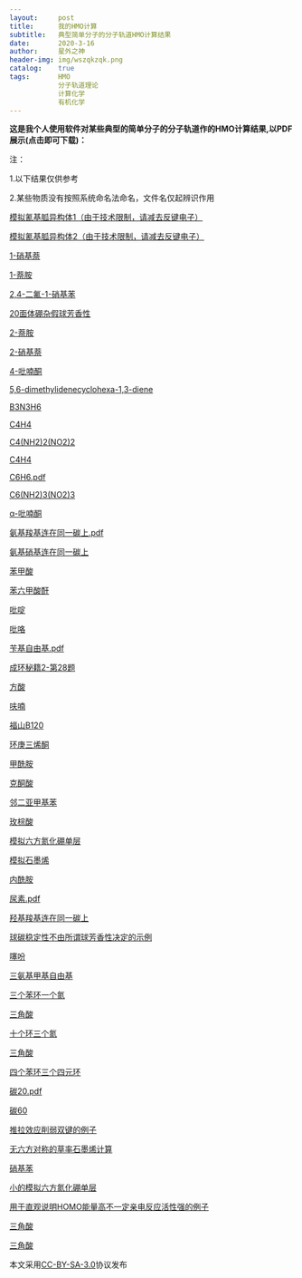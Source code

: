 ```yaml
---
layout:     post
title:      我的HMO计算
subtitle:   典型简单分子的分子轨道HMO计算结果
date:       2020-3-16
author:     星外之神
header-img: img/wszqkzqk.png
catalog:    true
tags:       HMO
            分子轨道理论
            计算化学
            有机化学
---
```


**这是我个人使用软件对某些典型的简单分子的分子轨道作的HMO计算结果,以PDF展示(点击即可下载)：**

注：

1.以下结果仅供参考

2.某些物质没有按照系统命名法命名，文件名仅起辨识作用

[模拟氰基胍异构体1（由于技术限制，请减去反键电子）](https://raw.githubusercontent.com/wszqkzqk/HMOcalculations/master/HMOTheory/pdf/模拟氰基胍异构体1.pdf)

[模拟氰基胍异构体2（由于技术限制，请减去反键电子）](https://raw.githubusercontent.com/wszqkzqk/HMOcalculations/master/HMOTheory/pdf/模拟氰基胍异构体2.pdf)

[1-硝基萘](https://raw.githubusercontent.com/wszqkzqk/HMOcalculations/master/HMOTheory/pdf/1-%E7%A1%9D%E5%9F%BA%E8%90%98.pdf)

[1-萘胺](https://raw.githubusercontent.com/wszqkzqk/HMOcalculations/master/HMOTheory/pdf/1-萘胺.pdf.pdf)

[2,4-二氟-1-硝基苯](https://raw.githubusercontent.com/wszqkzqk/HMOcalculations/master/HMOTheory/pdf/2,4-二氟~1-硝基苯.pdf)

[20面体硼杂假球芳香性](https://raw.githubusercontent.com/wszqkzqk/HMOcalculations/master/HMOTheory/pdf/20面体硼杂假球芳香性.pdf)

[2-萘胺](https://raw.githubusercontent.com/wszqkzqk/HMOcalculations/master/HMOTheory/pdf/2-萘胺.pdf.pdf)

[2-硝基萘](https://raw.githubusercontent.com/wszqkzqk/HMOcalculations/master/HMOTheory/pdf/2-硝基萘.pdf)

[4-吡喃酮](https://raw.githubusercontent.com/wszqkzqk/HMOcalculations/master/HMOTheory/pdf/4-吡喃酮.pdf)

[5,6-dimethylidenecyclohexa-1,3-diene](https://raw.githubusercontent.com/wszqkzqk/HMOcalculations/master/HMOTheory/pdf/5,6-dimethylidenecyclohexa-1,3-diene.pdf)

[B3N3H6](https://raw.githubusercontent.com/wszqkzqk/HMOcalculations/master/HMOTheory/pdf/B3N3H6.pdf)

[C4H4](https://raw.githubusercontent.com/wszqkzqk/HMOcalculations/master/HMOTheory/pdf/C4H4.pdf)

[C4(NH2)2(NO2)2]('https://raw.githubusercontent.com/wszqkzqk/HMOcalculations/master/HMOTheory/pdf/C4(NH2)2(NO2)2.pdf')

[C4H4](https://raw.githubusercontent.com/wszqkzqk/HMOcalculations/master/HMOTheory/pdf/C4H4.pdf)

[C6H6.pdf](https://raw.githubusercontent.com/wszqkzqk/HMOcalculations/master/HMOTheory/pdf/C6H6.pdf)

[C6(NH2)3(NO2)3]('https://raw.githubusercontent.com/wszqkzqk/HMOcalculations/master/HMOTheory/pdf/C6(NH2)3(NO2)3.pdf')

[α-吡喃酮](https://raw.githubusercontent.com/wszqkzqk/HMOcalculations/master/HMOTheory/pdf/α-吡喃酮.pdf)

[氨基羧基连在同一碳上.pdf](https://raw.githubusercontent.com/wszqkzqk/HMOcalculations/master/HMOTheory/pdf/氨基羧基连在同一碳上.pdf)

[氨基硝基连在同一碳上](https://raw.githubusercontent.com/wszqkzqk/HMOcalculations/master/HMOTheory/pdf/氨基硝基连在同一碳上.pdf)

[苯甲酸](https://raw.githubusercontent.com/wszqkzqk/HMOcalculations/master/HMOTheory/pdf/苯甲酸.pdf)

[苯六甲酸酐](https://raw.githubusercontent.com/wszqkzqk/HMOcalculations/master/HMOTheory/pdf/苯六甲酸酐.pdf)

[吡啶](https://raw.githubusercontent.com/wszqkzqk/HMOcalculations/master/HMOTheory/pdf/吡啶.pdf)

[吡咯](https://raw.githubusercontent.com/wszqkzqk/HMOcalculations/master/HMOTheory/pdf/吡咯.pdf)

[苄基自由基.pdf](https://raw.githubusercontent.com/wszqkzqk/HMOcalculations/master/HMOTheory/pdf/苄基自由基.pdf)

[成环秘籍2-第28题](https://raw.githubusercontent.com/wszqkzqk/HMOcalculations/master/HMOTheory/pdf/成环秘籍2-第28题.pdf)

[方酸](https://raw.githubusercontent.com/wszqkzqk/HMOcalculations/master/HMOTheory/pdf/方酸.pdf)

[呋喃](https://raw.githubusercontent.com/wszqkzqk/HMOcalculations/master/HMOTheory/pdf/呋喃.pdf)

[福山B120](https://raw.githubusercontent.com/wszqkzqk/HMOcalculations/master/HMOTheory/pdf/福山B120.pdf)

[环庚三烯酮](https://raw.githubusercontent.com/wszqkzqk/HMOcalculations/master/HMOTheory/pdf/环庚三烯酮.pdf)

[甲酰胺](https://raw.githubusercontent.com/wszqkzqk/HMOcalculations/master/HMOTheory/pdf/甲酰胺.pdf)

[克酮酸](https://raw.githubusercontent.com/wszqkzqk/HMOcalculations/master/HMOTheory/pdf/克酮酸.pdf)

[邻二亚甲基苯](https://raw.githubusercontent.com/wszqkzqk/HMOcalculations/master/HMOTheory/pdf/邻二亚甲基苯.pdf)

[玫棕酸](https://raw.githubusercontent.com/wszqkzqk/HMOcalculations/master/HMOTheory/pdf/玫棕酸.pdf)

[模拟六方氮化硼单层](https://raw.githubusercontent.com/wszqkzqk/HMOcalculations/master/HMOTheory/pdf/模拟六方氮化硼单层.pdf)

[模拟石墨烯](https://raw.githubusercontent.com/wszqkzqk/HMOcalculations/master/HMOTheory/pdf/模拟石墨烯.pdf)

[内酰胺](https://raw.githubusercontent.com/wszqkzqk/HMOcalculations/master/HMOTheory/pdf/内酰胺.pdf)

[尿素.pdf](https://raw.githubusercontent.com/wszqkzqk/HMOcalculations/master/HMOTheory/pdf/尿素.pdf)

[羟基羧基连在同一碳上](https://raw.githubusercontent.com/wszqkzqk/HMOcalculations/master/HMOTheory/pdf/羟基羧基连在同一碳上.pdf)

[球碳稳定性不由所谓球芳香性决定的示例](https://raw.githubusercontent.com/wszqkzqk/HMOcalculations/master/HMOTheory/pdf/球碳稳定性不由所谓球芳香性决定的示例.pdf)

[噻吩](https://raw.githubusercontent.com/wszqkzqk/HMOcalculations/master/HMOTheory/pdf/噻吩.pdf)

[三氨基甲基自由基](https://raw.githubusercontent.com/wszqkzqk/HMOcalculations/master/HMOTheory/pdf/三氨基甲基自由基.pdf)

[三个苯环一个氮](https://raw.githubusercontent.com/wszqkzqk/HMOcalculations/master/HMOTheory/pdf/三个苯环一个氮.pdf)

[三角酸](https://raw.githubusercontent.com/wszqkzqk/HMOcalculations/master/HMOTheory/pdf/三角酸.pdf)

[十个环三个氮](https://raw.githubusercontent.com/wszqkzqk/HMOcalculations/master/HMOTheory/pdf/十个环三个氮.pdf)

[三角酸](https://raw.githubusercontent.com/wszqkzqk/HMOcalculations/master/HMOTheory/pdf/三角酸.pdf)

[四个苯环三个四元环](https://raw.githubusercontent.com/wszqkzqk/HMOcalculations/master/HMOTheory/pdf/四个苯环三个四元环.pdf)

[碳20.pdf](https://raw.githubusercontent.com/wszqkzqk/HMOcalculations/master/HMOTheory/pdf/碳20.pdf)

[碳60](https://raw.githubusercontent.com/wszqkzqk/HMOcalculations/master/HMOTheory/pdf/碳60.pdf)

[推拉效应削弱双键的例子](https://raw.githubusercontent.com/wszqkzqk/HMOcalculations/master/HMOTheory/pdf/推拉效应削弱双键的例子.pdf)

[无六方对称的草率石墨烯计算](https://raw.githubusercontent.com/wszqkzqk/HMOcalculations/master/HMOTheory/pdf/无六方对称的草率石墨烯计算.pdf)

[硝基苯](https://raw.githubusercontent.com/wszqkzqk/HMOcalculations/master/HMOTheory/pdf/硝基苯.pdf)

[小的模拟六方氮化硼单层](https://raw.githubusercontent.com/wszqkzqk/HMOcalculations/master/HMOTheory/pdf/小的模拟六方氮化硼单层.pdf)

[用于直观说明HOMO能量高不一定亲电反应活性强的例子](https://raw.githubusercontent.com/wszqkzqk/HMOcalculations/master/HMOTheory/pdf/用于直观说明HOMO能量高不一定亲电反应活性强的例子.pdf)



[三角酸](https://raw.githubusercontent.com/wszqkzqk/HMOcalculations/master/HMOTheory/pdf/三角酸.pdf)

[三角酸](https://raw.githubusercontent.com/wszqkzqk/HMOcalculations/master/HMOTheory/pdf/三角酸.pdf)

本文采用[CC-BY-SA-3.0](https://creativecommons.org/licenses/by-sa/3.0/)协议发布
